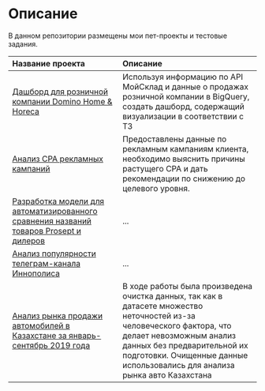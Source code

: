# Описание

В данном репозитории размещены мои пет-проекты и тестовые задания.

| Название проекта | Описание | 
| :---------------------- | :---------------------- |
| [Дашборд для розничной компании Domino Home & Horeca](domino_retail_store_dashboard) | Используя информацию по API МойСклад и данные о продажах розничной компании в BigQuery, создать дашборд, содержащий визуализации в соответствии с ТЗ |
| [Анализ CPA рекламных кампаний](cpa_analysis_digital_intern) | Предоставлены данные по рекламным кампаниям клиента, необходимо выяснить причины растущего CPA и дать рекомендации по снижению до целевого уровня.|  
| [Разработка модели для автоматизированного сравнения названий товаров Prosept и дилеров](prosept_matching) | ...|  
| [Анализ популярности телеграм-канала Иннополиса](innopplis_telegram) | ... |  
| [Анализ рынка продажи автомобилей в Казахстане за январь-сентябрь 2019 года](car_sales_kz) | В ходе работы была произведена очистка данных, так как в датасете множество неточностей из-за человеческого фактора, что делает невозможным анализ данных без предварительной их подготовки. Очищенные данные использовались для анализа рынка авто Казахстана |  





